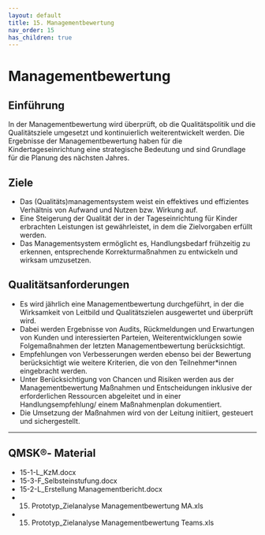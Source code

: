 ```yaml
---
layout: default
title: 15. Managementbewertung
nav_order: 15
has_children: true
---
```


# Managementbewertung

## Einführung
In der Managementbewertung wird überprüft, ob die Qualitätspolitik und die Qualitätsziele umgesetzt und kontinuierlich weiterentwickelt werden. Die Ergebnisse der Managementbewertung haben für die Kindertageseinrichtung eine strategische Bedeutung und sind Grundlage für die Planung des nächsten Jahres.

## Ziele
* Das (Qualitäts)managementsystem weist ein effektives und effizientes Verhältnis von Aufwand und Nutzen bzw. Wirkung auf.
* Eine Steigerung der Qualität der in der Tageseinrichtung für Kinder erbrachten Leistungen ist gewährleistet, in dem die Zielvorgaben erfüllt werden.
* Das Managementsystem ermöglicht es, Handlungsbedarf frühzeitig zu erkennen, entsprechende Korrekturmaßnahmen zu entwickeln und wirksam umzusetzen.

## Qualitätsanforderungen
* Es wird jährlich eine Managementbewertung durchgeführt, in der die Wirksamkeit von Leitbild und Qualitätszielen ausgewertet und überprüft wird.
* Dabei werden Ergebnisse von Audits, Rückmeldungen und Erwartungen von Kunden und interessierten Parteien, Weiterentwicklungen sowie Folgemaßnahmen der letzten Managementbewertung berücksichtigt.
* Empfehlungen von Verbesserungen werden ebenso bei der Bewertung berücksichtigt wie weitere Kriterien, die von den Teilnehmer\*innen eingebracht werden.
* Unter Berücksichtigung von Chancen und Risiken werden aus der Managementbewertung Maßnahmen und Entscheidungen inklusive der erforderlichen Ressourcen abgeleitet und in einer Handlungsempfehlung/ einem Maßnahmenplan dokumentiert.
* Die Umsetzung der Maßnahmen wird von der Leitung initiiert, gesteuert und sichergestellt.

---

## QMSK®- Material
* 15-1-L_KzM.docx
* 15-3-F_Selbsteinstufung.docx
* 15-2-L_Erstellung Managementbericht.docx
* 15. Prototyp_Zielanalyse Managementbewertung MA.xls
* 15. Prototyp_Zielanalyse Managementbewertung Teams.xls